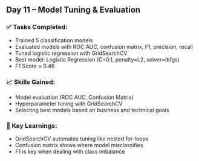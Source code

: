 ## Day 11 – Model Tuning & Evaluation

### ✅ Tasks Completed:
- Trained 5 classification models
- Evaluated models with ROC AUC, confusion matrix, F1, precision, recall
- Tuned logistic regression with GridSearchCV
- Best model: Logistic Regression (C=0.1, penalty=L2, solver=lbfgs)
- F1 Score ≈ 0.46

### 📈 Skills Gained:
- Model evaluation (ROC AUC, Confusion Matrix)
- Hyperparameter tuning with GridSearchCV
- Selecting best models based on business and technical goals

### 🧠 Key Learnings:
- GridSearchCV automates tuning like nested for-loops
- Confusion matrix shows where model misclassifies
- F1 is key when dealing with class imbalance
